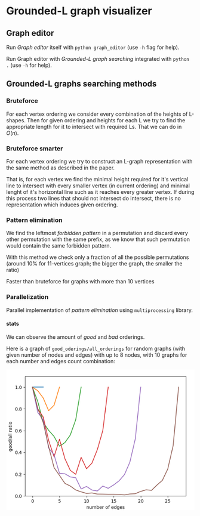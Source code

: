# Grounded-L graph visualizer

## Graph editor

Run *Graph editor* itself with `python graph_editor` (use `-h` flag for help).

Run Graph editor with *Grounded-L graph searching* integrated with `python .` (use `-h` for help).

## Grounded-L graphs searching methods
### Bruteforce

For each vertex ordering we consider every combination of the heights of L-shapes. 
Then for given ordering and heights for each L we try to find the appropriate length for it to intersect with required Ls. That we can do in $O(n)$.

### Bruteforce smarter

For each vertex ordering we try to construct an L-graph representation with the same method as described in the paper.

That is, for each vertex we find the minimal height required for it's vertical line to intersect with every smaller vertex (in current ordering) and minimal lenght of it's horizontal line such as it reaches every greater vertex.
If during this process two lines that should not intersect do intersect, there is no representation which induces given ordering.

### Pattern elimination
We find the leftmost *forbidden pattern* in a permutation and discard every other permutation with the same prefix, as we know that such permutation would contain the same forbidden pattern.

With this method we check only a fraction of all the possible permutations (around $10\%$ for 11-vertices graph; the bigger the graph, the smaller the ratio)

Faster than bruteforce for graphs with more than 10 vertices

### Parallelization
Parallel implementation of *pattern elimination* using `multiprocessing` library.

#### stats

We can observe the amount of *good* and *bad* orderings.

Here is a graph of `good_oderings/all_orderings` for random graphs (with given number of nodes and edges) with up to 8 nodes, with 10 graphs for each number and edges count combination:

![](stats.png)
